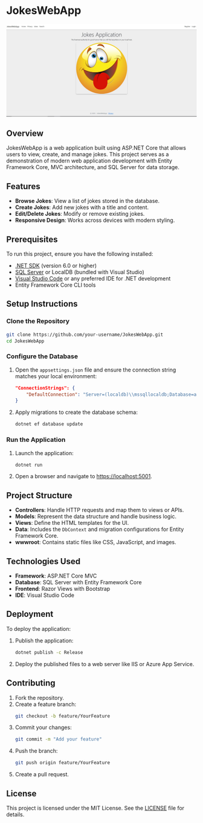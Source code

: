 # JokesWebApp

![Front App Img](JokesWebApp/wwwroot/images/FrontAppPage.jpg)

## Overview

JokesWebApp is a web application built using ASP.NET Core that allows users to view, create, and manage jokes. This project serves as a demonstration of modern web application development with Entity Framework Core, MVC architecture, and SQL Server for data storage.

## Features

- **Browse Jokes**: View a list of jokes stored in the database.
- **Create Jokes**: Add new jokes with a title and content.
- **Edit/Delete Jokes**: Modify or remove existing jokes.
- **Responsive Design**: Works across devices with modern styling.

## Prerequisites

To run this project, ensure you have the following installed:

- [.NET SDK](https://dotnet.microsoft.com/download) (version 6.0 or higher)
- [SQL Server](https://www.microsoft.com/en-us/sql-server/sql-server-downloads) or LocalDB (bundled with Visual Studio)
- [Visual Studio Code](https://code.visualstudio.com/) or any preferred IDE for .NET development
- Entity Framework Core CLI tools

## Setup Instructions

### Clone the Repository

```bash
git clone https://github.com/your-username/JokesWebApp.git
cd JokesWebApp
```

### Configure the Database

1. Open the `appsettings.json` file and ensure the connection string matches your local environment:
   ```json
   "ConnectionStrings": {
       "DefaultConnection": "Server=(localdb)\\mssqllocaldb;Database=aspnet-JokesWebApp;Trusted_Connection=True;MultipleActiveResultSets=true"
   }
   ```
2. Apply migrations to create the database schema:
   ```bash
   dotnet ef database update
   ```

### Run the Application

1. Launch the application:
   ```bash
   dotnet run
   ```
2. Open a browser and navigate to [https://localhost:5001](https://localhost:5001).

## Project Structure

- **Controllers**: Handle HTTP requests and map them to views or APIs.
- **Models**: Represent the data structure and handle business logic.
- **Views**: Define the HTML templates for the UI.
- **Data**: Includes the `DbContext` and migration configurations for Entity Framework Core.
- **wwwroot**: Contains static files like CSS, JavaScript, and images.

## Technologies Used

- **Framework**: ASP.NET Core MVC
- **Database**: SQL Server with Entity Framework Core
- **Frontend**: Razor Views with Bootstrap
- **IDE**: Visual Studio Code

## Deployment

To deploy the application:

1. Publish the application:
   ```bash
   dotnet publish -c Release
   ```
2. Deploy the published files to a web server like IIS or Azure App Service.

## Contributing

1. Fork the repository.
2. Create a feature branch:
   ```bash
   git checkout -b feature/YourFeature
   ```
3. Commit your changes:
   ```bash
   git commit -m "Add your feature"
   ```
4. Push the branch:
   ```bash
   git push origin feature/YourFeature
   ```
5. Create a pull request.

## License

This project is licensed under the MIT License. See the [LICENSE](LICENSE) file for details.
